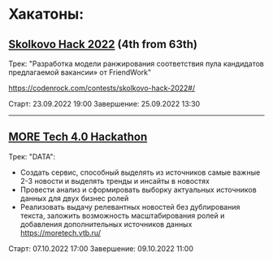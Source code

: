 # Хакатоны:

## [Skolkovo Hack 2022](Skolkovo_Hack_2022) (4th from 63th)
Трек: "Разработка модели ранжирования соответствия пула кандидатов предлагаемой вакансии» от FriendWork"

https://codenrock.com/contests/skolkovo-hack-2022#/

Старт: 23.09.2022 19:00 Завершение: 25.09.2022 13:30
***
## [MORE Tech 4.0 Hackathon](Skolkovo_Hack_2022) 
Трек: "DATA":
- Создать сервис, способный выделять из источников самые важные 2-3 новости и выделять тренды и инсайты в новостях 
- Провести анализ и сформировать выборку актуальных источников данных для двух бизнес ролей
- Реализовать выдачу релевантных новостей без дублирования текста, заложить возможность масштабирования ролей и добавления дополнительных источников данных
https://moretech.vtb.ru/

Старт: 07.10.2022 17:00 Завершение: 09.10.2022 11:00


